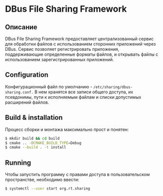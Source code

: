 # DBus File Sharing Framework

## Описание

DBus File Sharing Framework предоставляет централизованный сервис для обработки файлов с использованием сторонних приложений через DBus. Сервис позволяет регистрировать приложения, поддерживающие определенные форматы файлов, и открывать файлы с использованием зарегистрированных приложений.

## Configuration

Конфигурационный файл по умолчанию - ```/etc/sharing/dbus-sharing.conf.``` В нем хранятся все записи общего доступа, их псевдонимы, пути к исполняемым файлам и списки допустимых расширений файлов.


## Build & installation

Процесс сборки и монтажа максимально прост и понятен:
```bash
$ mkdir build && cd build
$ cmake .. -DCMAKE_BUILD_TYPE=Debug
$ cmake --build . -t install
```

## Running

Чтобы запустить программу с правами доступа в пользовательском пространстве, необходимо ввести:
```bash
$ systemctl --user start org.rt.sharing
```
